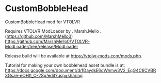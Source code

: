 # CustomBobbleHead
CustomBobbleHead mod for VTOLVR

Requires VTOLVR ModLoader by . Marsh.Mello . (https://github.com/MarshMello0)
https://github.com/MarshMello0/VTOLVR-ModLoader/tree/release/ModLoader

Release build will be available at https://vtolvr-mods.com/mods.php.

Tutorial for making your own bobblehead asset bundle is at:
https://docs.google.com/document/d/1DaydsE6dWnmw3V2_EqG4C6CVBR3Gsae-eOHl1_O-2Sg/edit?usp=sharing
